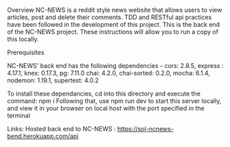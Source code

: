 Overview
NC-NEWS is a reddit style news website that allows users to view articles, post and delete their comments.
TDD and RESTful api practices have been followed in the development of this project.
This is the back end of the NC-NEWS project. These instructions will allow you to run a copy of this locally.


Prerequisites

NC-NEWS' back end has the following dependencies -
cors: 2.8.5,
express : 4.17.1,
knex: 0.17.3,
pg: 7.11.0
chai: 4.2.0,
chai-sorted: 0.2.0,
mocha: 6.1.4,
nodemon: 1.19.1,
supertest: 4.0.2

To install these dependancies, cd into this directory and execute the command: npm i
Following that, use npm run dev to start this server locally, and view it in your browser on local host with the port specified in the terminal

Links:
Hosted back end to NC-NEWS : https://sol-ncnews-bend.herokuapp.com/api
